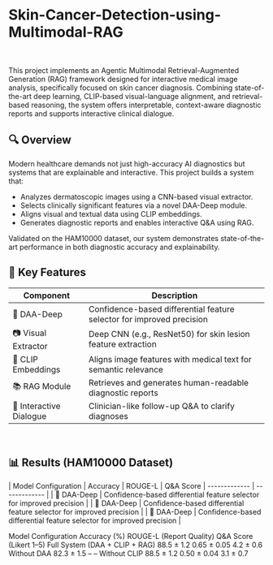 # Skin-Cancer-Detection-using-Multimodal-RAG
</br>


This project implements an Agentic Multimodal Retrieval-Augmented Generation (RAG) framework designed for interactive medical image analysis, specifically focused on skin cancer diagnosis. Combining state-of-the-art deep learning, CLIP-based visual-language alignment, and retrieval-based reasoning, the system offers interpretable, context-aware diagnostic reports and supports interactive clinical dialogue.
</br>


## 🔍 Overview
Modern healthcare demands not just high-accuracy AI diagnostics but systems that are explainable and interactive. This project builds a system that:

- Analyzes dermatoscopic images using a CNN-based visual extractor.
- Selects clinically significant features via a novel DAA-Deep module.
- Aligns visual and textual data using CLIP embeddings.
- Generates diagnostic reports and enables interactive Q&A using RAG.

Validated on the HAM10000 dataset, our system demonstrates state-of-the-art performance in both diagnostic accuracy and explainability.
</br>


## 🧠 Key Features
| Component  | Description  |
| ------------- | ------------- |
| 🧠 DAA-Deep  | Confidence-based differential feature selector for improved precision  |
| 📷 Visual Extractor  | Deep CNN (e.g., ResNet50) for skin lesion feature extraction  |
| 🔗 CLIP Embeddings  | Aligns image features with medical text for semantic relevance |
| 📚 RAG Module  | Retrieves and generates human-readable diagnostic reports |
| 💬 Interactive Dialogue  | Clinician-like follow-up Q&A to clarify diagnoses  |
</br>


## 📊 Results (HAM10000 Dataset)
| Model Configuration  | Accuracy | ROUGE-L | Q&A Score
| ------------- | ------------- |
| 🧠 DAA-Deep  | Confidence-based differential feature selector for improved precision  |
| 🧠 DAA-Deep  | Confidence-based differential feature selector for improved precision  |
| 🧠 DAA-Deep  | Confidence-based differential feature selector for improved precision  |


Model Configuration	Accuracy (%)	ROUGE-L (Report Quality)	Q&A Score (Likert 1–5)
Full System (DAA + CLIP + RAG)	88.5 ± 1.2	0.65 ± 0.05	4.2 ± 0.6
Without DAA	82.3 ± 1.5	–	–
Without CLIP	88.5 ± 1.2	0.50 ± 0.04	3.1 ± 0.7
